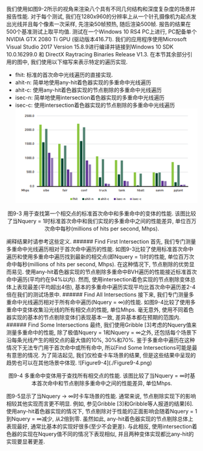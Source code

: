 我们使用如图9-2所示的视角来渲染八个具有不同几何结构和深度复杂度的场景并报告性能. 对于每个测试, 我们在1280x960的分辨率上从一个针孔摄像机为起点发出光线并且每个像素一次采样, 先渲染50帧预热, 随后渲染500帧. 报告的结果在500个基准测试上取平均值. 测试在一个Windows 10 RS4 PC上进行, PC配备单个NVIDIA GTX 2080 Ti GPU (驱动版本416.71). 我们的应用程序使用Microsoft Visual Studio 2017 Version 15.8.9进行编译并链接到Windows 10 SDK 10.0.16299.0 和 DirectX Raytracing Binaries Release V1.3.
在本节其余部分引用的图中, 我们使用以下缩写来表示特定的遍历实现.
 - fhit: 标准的首次命中光线遍历的直接实现.
 - ahit-n: 简单地使用any-hit着色器实现的多重命中光线遍历
 - ahit-c: 使用any-hit着色器实现的节点剔除的多重命中光线遍历
 - isec-n: 简单地使用intersection着色器实现的多重命中光线遍历
 - isec-c: 使用intersection着色器实现的节点剔除的多重命中光线遍历
![Figure9-3](./Figure9-3.png)
<p align="center">
图9-3 用于查找第一个相交点的标准首次命中和多重命中的变体的性能. 该图比较了当Nquery = 1时标准首次命中和我们实现的多重命中之间的性能差异, 单位百万次命中每秒(millions of hits per second, Mhps).</p>
阐释结果时请参考这些定义.
###### Find First Intersection
首先, 我们专门测量多重命中光线遍历相对于首次命中遍历的性能. 如图9-3比较了使用标准首次命中遍历和使用多重命中遍历找到最新的相交点(即Nquery = 1)时的性能, 单位百万次命中每秒(millions of hits per second, Mhps). 在这种情况下, 节点剔除的优势显而易见. 使用any-hit着色器实现的节点剔除多重命中BVH遍历的性能接近标准首次命中遍历(平均约在94%以内). 然而, 使用intersection着色实现的节点剔除变体总体上表现最差(平均超出4倍), 基本的多重命中遍历实现平均比首次命中遍历差2-4倍在我们的测试场景中.
###### Find All Intersections
接下来, 我们专门测量多重命中光线遍历相对于所有命中遍历(Nquery = ∞)的性能. 如图9-4比较了使用多重命中变体收集沿光线的所有相交点的性能, 单位Mhps. 毫无意外, 使用不同着色器实现的基本的节点剔除变体们表现基本一致, 差异基本都在预期的范围内.
###### Find Some Intersections
最终, 我们使用Gribble [3]考虑的Nquery值来测量多重命中的性能, 除了极值Nquery = 1和Nquery = ∞之外, 还包括每个场景下沿每条光线产生的相交点的最大值的10%, 30%和70%. 鉴于多重命中遍历在这种情况下无法专门用于首次命中或所有命中, 所以Find Some Intersections可能是最有意思的情况. 为了简洁起见, 我们仅检查卡车场景的结果, 但是这些结果中呈现的趋势也可以在其他场景中体现.
![Figure9-4](./Figure9-4.png)
<p align="center">
图9-4 多重命中变体用于查找所有相交点的性能. 该图比较了当Nquery = ∞时基本首次命中和节点剔除多重命中之间的性能差异, 单位Mhps.</p>
图9-5显示了当Nquery → ∞时卡车场景的性能. 通常来说, 节点剔除实现下的影响相较其他实现而言更不明显. 例如, 参见Gribble [3]和Gribble等人报道的结果[6]. 使用any-hit着色器实现的情况下, 节点剔除对于性能的正面影响会随着Nquery = 1到Nquery = ∞减少, 从2倍到零. 虽然如此, any-hit着色器实现的节点剔除总体上表现最好, 通常比基本的实现好很多(至少不会更差). 与此相反, 使用intersection着色器的实现在Nquery值不同的情况下表现相似, 并且两种变体实现都比any-hit的实现要显著更差.